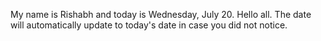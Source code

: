 My name is Rishabh and today is Wednesday, July 20. Hello all. The date will automatically update to today's date in case you did not notice.
